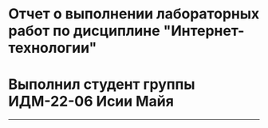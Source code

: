 # Отчет о выполнении лабораторных работ по дисциплине "Интернет-технологии"
# Выполнил студент группы ИДМ-22-06 Исии Майя
_____________________________________________________________________________

